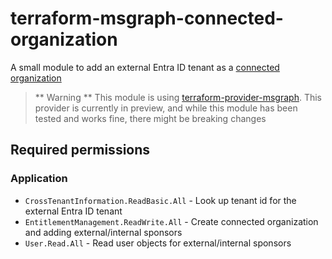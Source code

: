 # terraform-msgraph-connected-organization

A small module to add an external Entra ID tenant as a [connected organization](https://learn.microsoft.com/en-us/entra/id-governance/entitlement-management-organization)

> ** Warning **
> This module is using [terraform-provider-msgraph](https://registry.terraform.io/providers/microsoft/msgraph/latest). This provider is currently in preview, and while this module has been tested and works fine, there might be breaking changes

## Required permissions

### Application

* `CrossTenantInformation.ReadBasic.All` - Look up tenant id for the external Entra ID tenant
* `EntitlementManagement.ReadWrite.All` - Create connected organization and adding external/internal sponsors
* `User.Read.All` - Read user objects for external/internal sponsors